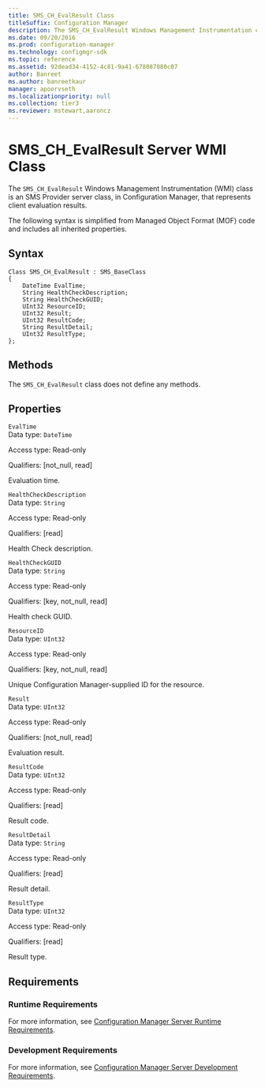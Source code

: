 ```yaml
---
title: SMS_CH_EvalResult Class
titleSuffix: Configuration Manager
description: The SMS_CH_EvalResult Windows Management Instrumentation class is an SMS Provider server class, in Configuration Manager, that represents client evaluation results.
ms.date: 09/20/2016
ms.prod: configuration-manager
ms.technology: configmgr-sdk
ms.topic: reference
ms.assetid: 92dead34-4152-4c81-9a41-678087880c07
author: Banreet
ms.author: banreetkaur
manager: apoorvseth
ms.localizationpriority: null
ms.collection: tier3
ms.reviewer: mstewart,aaroncz 
---
```

# SMS_CH_EvalResult Server WMI Class
The `SMS_CH_EvalResult` Windows Management Instrumentation (WMI) class is an SMS Provider server class, in Configuration Manager, that represents client evaluation results.  

 The following syntax is simplified from Managed Object Format (MOF) code and includes all inherited properties.  

## Syntax  

```  
Class SMS_CH_EvalResult : SMS_BaseClass  
{  
    DateTime EvalTime;  
    String HealthCheckDescription;  
    String HealthCheckGUID;  
    UInt32 ResourceID;  
    UInt32 Result;  
    UInt32 ResultCode;  
    String ResultDetail;  
    UInt32 ResultType;  
};  
```  

## Methods  
 The `SMS_CH_EvalResult` class does not define any methods.  

## Properties  
 `EvalTime`  
 Data type: `DateTime`  

 Access type: Read-only  

 Qualifiers: [not_null, read]  

 Evaluation time.   

 `HealthCheckDescription`  
 Data type: `String`  

 Access type: Read-only  

 Qualifiers: [read]  

 Health Check description.   

 `HealthCheckGUID`  
 Data type: `String`  

 Access type: Read-only  

 Qualifiers: [key, not_null, read]  

 Health check GUID.   

 `ResourceID`  
 Data type: `UInt32`  

 Access type: Read-only  

 Qualifiers: [key, not_null, read]  

 Unique Configuration Manager-supplied ID for the resource.  

 `Result`  
 Data type: `UInt32`  

 Access type: Read-only  

 Qualifiers: [not_null, read]  

 Evaluation result.   

 `ResultCode`  
 Data type: `UInt32`  

 Access type: Read-only  

 Qualifiers: [read]  

 Result code.   

 `ResultDetail`  
 Data type: `String`  

 Access type: Read-only  

 Qualifiers: [read]  

 Result detail.   

 `ResultType`  
 Data type: `UInt32`  

 Access type: Read-only  

 Qualifiers: [read]  

 Result type.   

## Requirements  

### Runtime Requirements  
 For more information, see [Configuration Manager Server Runtime Requirements](../../../../../develop/core/reqs/server-runtime-requirements.md).  

### Development Requirements  
 For more information, see [Configuration Manager Server Development Requirements](../../../../../develop/core/reqs/server-development-requirements.md).  

